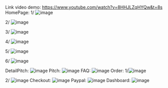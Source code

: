 Link video demo: https://www.youtube.com/watch?v=8HHJLZqHYQw&t=8s
HomePage: 
1/ ![image](https://github.com/tuyendt0112/Website-Booking-Pitches/assets/102451573/26e7a0ae-cc7a-4b71-b4cc-bdc1ab6dabbe)

2/ ![image](https://github.com/tuyendt0112/Website-Booking-Pitches/assets/102451573/299fc0cc-8fc6-4308-8ded-d33c2740505e)

3/ ![image](https://github.com/tuyendt0112/Website-Booking-Pitches/assets/102451573/8c0b5934-251b-4f5b-a6a5-60b4d8e6bc91)

4/ ![image](https://github.com/tuyendt0112/Website-Booking-Pitches/assets/102451573/1df7289b-20c3-45b3-9d1f-ddc4e6ffd220)

5/ ![image](https://github.com/tuyendt0112/Website-Booking-Pitches/assets/102451573/281d6e0d-5298-470d-97a1-cd72bc091543)

6/ ![image](https://github.com/tuyendt0112/Website-Booking-Pitches/assets/102451573/ca6d5488-52e1-4736-8a13-57f8f2d650d1)

DetailPitch:
![image](https://github.com/tuyendt0112/Website-Booking-Pitches/assets/102451573/843e6b48-d5f5-4179-b7b8-465923cc360d)
Pitch:
![image](https://github.com/tuyendt0112/Website-Booking-Pitches/assets/102451573/b41e8e00-8869-4e70-ba54-eaa87172580e)
FAQ:
![image](https://github.com/tuyendt0112/Website-Booking-Pitches/assets/102451573/76eacd96-9ed4-4c20-a2e2-2b335fd03285)
Order: 
1/![image](https://github.com/tuyendt0112/Website-Booking-Pitches/assets/102451573/18e9924c-8921-4b4a-bcd6-dfaba68bfb9e)

2/ ![image](https://github.com/tuyendt0112/Website-Booking-Pitches/assets/102451573/b7d248f0-e794-475c-a9e5-7793ed1e5529)
Checkout:
![image](https://github.com/tuyendt0112/Website-Booking-Pitches/assets/102451573/a48d8b36-83e4-486d-ba99-03ba9b21689e)
Paypal:
![image](https://github.com/tuyendt0112/Website-Booking-Pitches/assets/102451573/dd2ad0cc-7959-4dce-b2d9-e864640f8832)
Dashboard: 
![image](https://github.com/tuyendt0112/Website-Booking-Pitches/assets/102451573/9d9b7354-d414-4614-91dd-3e3835e4fb05)
